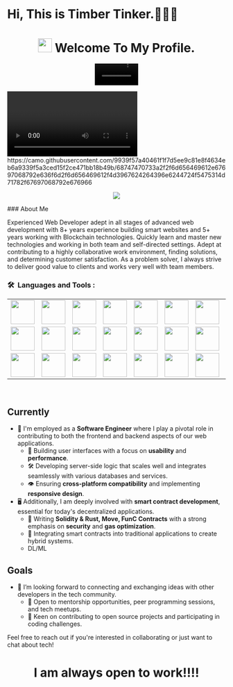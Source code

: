 # <h1>Hi, This is Timber Tinker.🚀🚀🚀</h1>
<h1 align="center"><img src="https://media.giphy.com/media/hvRJCLFzcasrR4ia7z/giphy.gif" width="32"> Welcome To My Profile. </h1>

<p align="center"><video src="https://cdn.prod.website-files.com/667c57e6f9254a4b6d914440/66d080a46aeaed609debad1a_CleanShot%202024-08-29%20at%2010.06.44%402x.webp" width="100"/></p>
<video poster=""></video>https://camo.githubusercontent.com/9939f57a40461f1f7d5ee9c81e8f4634eb6a9339f5a3ced15f2ce471bb18b49b/68747470733a2f2f6d656469612e67697068792e636f6d2f6d656469612f4d3967624264396e6244724f5475314d71782f67697068792e676966
<p align="center">
  <a href="https://github.com/smartfox1203"><img src="https://readme-typing-svg.herokuapp.com/?lines=Creative,%20Passionate%20Efficient;Senior%20Full%20Stack%20Developer;8+%2B%20years%20of%20developing%20experience;&center=true&width=800&height=60"></a>
</p>
### About Me

Experienced Web Developer adept in all stages of advanced web development with 8+ years experience building smart websites and 5+ years working with Blockchain technologies. Quickly learn and master new technologies and working in both team and self-directed settings. Adept at contributing to a highly collaborative work environment, finding solutions, and determining customer satisfaction. As a problem solver, I always strive to deliver good value to clients and works very well with team members.

### 🛠 &nbsp;Languages and Tools :

<table>

  <tr>
    <td><img src="https://cdn.jsdelivr.net/gh/devicons/devicon/icons/c/c-original.svg" width="55" height="auto" /></td>
    <td><img src="https://cdn.jsdelivr.net/gh/devicons/devicon/icons/cplusplus/cplusplus-original.svg" width="55" height="auto"  /></td>
    <td><img src="https://cdn.jsdelivr.net/gh/devicons/devicon/icons/html5/html5-original.svg" width="55" height="auto" /></td>
    <td><img src="https://cdn.jsdelivr.net/gh/devicons/devicon/icons/css3/css3-original.svg" width="55" height="auto" /></td>
    <td><img src="https://cdn.jsdelivr.net/gh/devicons/devicon/icons/javascript/javascript-original.svg" width="55" height="auto"  /></td>
    <td><img src="https://cdn.jsdelivr.net/gh/devicons/devicon/icons/typescript/typescript-original.svg" width="55" height="auto"  /></td>
    <td><img src="https://cdn.jsdelivr.net/gh/devicons/devicon/icons/php/php-original.svg" width="55" height="auto"  /></td>
    <td><img src="https://cdn.jsdelivr.net/gh/devicons/devicon/icons/python/python-original.svg" width="55" height="auto"  /></td>
    <td><img src="https://cdn.jsdelivr.net/gh/devicons/devicon/icons/java/java-original.svg" width="55" height="auto"  /></td>
    <td><img src="https://cdn.jsdelivr.net/gh/devicons/devicon/icons/go/go-original-wordmark.svg" width="55" height="auto"  /></td>
    <td><img src="https://cdn.jsdelivr.net/gh/devicons/devicon/icons/bootstrap/bootstrap-original.svg" width="55" height="auto"  /></td>
    <td><img src="https://cdn.jsdelivr.net/gh/devicons/devicon@latest/icons/tailwindcss/tailwindcss-original.svg" width="55" height="auto"  /></td>
  </tr>
  
  
  <tr>
    <td><img src="https://cdn.jsdelivr.net/gh/devicons/devicon/icons/react/react-original.svg" width="55" height="auto"  /></td>
    <td><img src="https://cdn.jsdelivr.net/gh/devicons/devicon/icons/vuejs/vuejs-original.svg" width="55" height="auto"  /></td>
    <td><img src="https://cdn.jsdelivr.net/gh/devicons/devicon/icons/angularjs/angularjs-original.svg" width="55" height="auto"  /></td>
    <td><img src="https://cdn.jsdelivr.net/gh/devicons/devicon/icons/nodejs/nodejs-original.svg" width="55" height="auto"  /></td>
    <td><img src="https://cdn.jsdelivr.net/gh/devicons/devicon/icons/nextjs/nextjs-original-wordmark.svg" width="55" height="auto"  /></td>
    <td><img src="https://cdn.jsdelivr.net/gh/devicons/devicon/icons/express/express-original.svg" width="55" height="auto"  /></td>
    <td><img src="https://cdn.jsdelivr.net/gh/devicons/devicon/icons/nuxtjs/nuxtjs-original.svg" width="55" height="auto"  /></td>
    <td><img src="https://cdn.jsdelivr.net/gh/devicons/devicon/icons/django/django-plain.svg" width="55" height="auto"  /></td>
    <td><img src="https://cdn.jsdelivr.net/gh/devicons/devicon/icons/ruby/ruby-original.svg" width="55" height="auto" /></td>
    <td><img src="https://cdn.jsdelivr.net/gh/devicons/devicon/icons/qt/qt-original.svg" width="55" height="auto" /></td>
    <td><img src="https://cdn.jsdelivr.net/gh/devicons/devicon@latest/icons/laravel/laravel-original.svg" width="55" height="auto" /></td>
    <td><img src="https://cdn.jsdelivr.net/gh/devicons/devicon/icons/graphql/graphql-plain.svg" /></td>
   </tr>
  
   <tr>
    <td><img src="https://cdn.jsdelivr.net/gh/devicons/devicon/icons/mongodb/mongodb-original.svg" width="55" height="auto"/></td>
    <td><img src="https://cdn.jsdelivr.net/gh/devicons/devicon/icons/mysql/mysql-original.svg" width="55" height="auto" /></td>
    <td><img src="https://cdn.jsdelivr.net/gh/devicons/devicon/icons/postgresql/postgresql-original.svg" width="55" height="auto" /></td>
    <td><img src="https://cdn.jsdelivr.net/gh/devicons/devicon/icons/solidity/solidity-original.svg" width="55" height="auto" /></td>
    <td><img src="https://cdn.jsdelivr.net/gh/devicons/devicon@latest/icons/rust/rust-original.svg" width="55" height="auto" /></td>
    <td><img src="https://cdn.jsdelivr.net/gh/devicons/devicon/icons/vscode/vscode-original.svg" width="55" height="auto"/></td>
    <td><img src="https://cdn.jsdelivr.net/gh/devicons/devicon/icons/github/github-original.svg" width="55" height="auto" /></td>
    <td><img src="https://cdn.jsdelivr.net/gh/devicons/devicon/icons/docker/docker-original.svg" /></td>
    <td><img src="https://cdn.jsdelivr.net/gh/devicons/devicon/icons/firebase/firebase-plain.svg" /></td>
    <td><img src="https://cdn.jsdelivr.net/gh/devicons/devicon/icons/digitalocean/digitalocean-original.svg" /></td>
    <td><img src="https://cdn.jsdelivr.net/gh/devicons/devicon/icons/slack/slack-original.svg" /></td>
    <td><img src="https://cdn.jsdelivr.net/gh/devicons/devicon/icons/photoshop/photoshop-plain.svg" /></td>
   </tr>
  
  </table>
<br />

## Currently
- 🔭 I'm employed as a **Software Engineer** where I play a pivotal role in contributing to both the frontend and backend aspects of our web applications.
  - 💼 Building user interfaces with a focus on **usability** and **performance**.
  - 🛠️ Developing server-side logic that scales well and integrates seamlessly with various databases and services.
  - 👁️ Ensuring **cross-platform compatibility** and implementing **responsive design**.
- 🖥️ Additionally, I am deeply involved with **smart contract development**, essential for today's decentralized applications.
  - 📜 Writing **Solidity & Rust, Move, FunC Contracts** with a strong emphasis on **security** and **gas optimization**.
  - 🔗 Integrating smart contracts into traditional applications to create hybrid systems.
  - DL/ML

## Goals
- 🤔 I’m looking forward to connecting and exchanging ideas with other developers in the tech community.
  - 🤝 Open to mentorship opportunities, peer programming sessions, and tech meetups.
  - 🔄 Keen on contributing to open source projects and participating in coding challenges.

Feel free to reach out if you're interested in collaborating or just want to chat about tech!

<h1 align="center">I am always open to work!!!!</h1>
<!-- BLOG-POST-LIST:START -->
<!-- BLOG-POST-LIST:END -->



